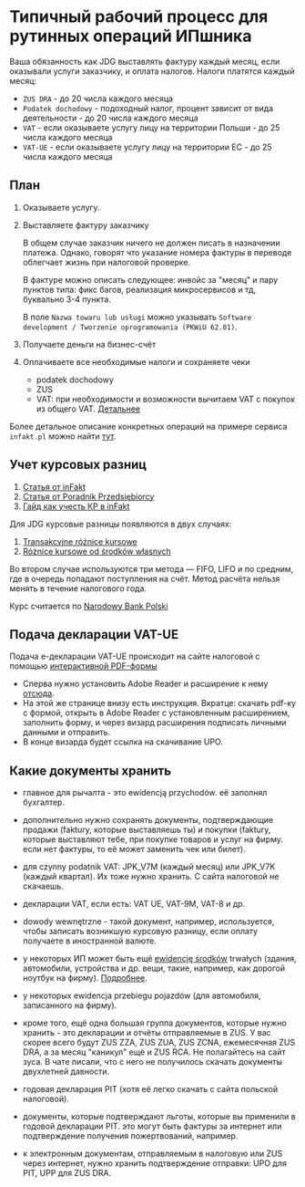 # Типичный рабочий процесс для рутинных операций ИПшника

Ваша обязанность как JDG выставлять фактуру каждый месяц, если оказывали услуги заказчику, и оплата налогов. Налоги платятся каждый месяц:

- `ZUS DRA` - до 20 числа каждого месяца
- `Podatek dochodowy` - подоходный налог, процент зависит от вида деятельности - до 20 числа каждого месяца
- `VAT` - если оказываете услугу лицу на территории Польши - до 25 числа каждого месяца
- `VAT-UE` - если оказываете услугу лицу на территории ЕС - до 25 числа каждого месяца

## План

1. Оказываете услугу.
2. Выставляете фактуру заказчику

   В общем случае заказчик ничего не должен писать в назначении платежа. Однако, говорят что указание номера фактуры в переводе облегчает жизнь при налоговой проверке.

   В фактуре можно описать следующее: инвойс за "месяц" и пару пунктов типа: фикс багов, реализация микросервисов и тд, буквально 3-4 пункта.

   В поле `Nazwa towaru lub usługi` можно указывать `Software development / Tworzenie oprogramowania (PKWiU 62.01)`.

3. Получаете деньги на бизнес-счёт
4. Оплачиваете все необходимые налоги и сохраняете чеки
    - podatek dochodowy
    - ZUS
    - VAT: при необходимости и возможности вычитаем VAT с покупок из общего VAT. [Детальнее][1]

Более детальное описание конкретных операций на примере сервиса `infakt.pl` можно найти [тут][2].

## Учет курсовых разниц

1. [Статья от inFakt][3]
2. [Статья от Poradnik Przedsiębiorcy][4]
3. [Гайд как учесть КР в inFakt][5]

Для JDG курсовые разницы появляются в двух случаях:

1. [Transakcyjne różnice kursowe][6]
2. [Różnice kursowe od środków własnych][7]

Во втором случае используются три метода — FIFO, LIFO и по средним, где в очередь попадают поступления на счёт.
Метод расчёта нельзя менять в течение налогового года.

Курс считается по [Narodowy Bank Polski][8]

## Подача декларации VAT-UE

Подача e-декларации VAT-UE происходит на сайте налоговой с помощью [интерактивной PDF-формы][9]

- Сперва нужно установить Adobe Reader и расширение к нему [отсюда][10].
- На этой же странице внизу есть инструкция. Вкратце: скачать pdf-ку с формой, открыть в Adobe Reader с установленным
    расширением, заполнить форму, и через визард расширения подписать личными данными и отправить.
- В конце визарда будет ссылка на скачивание UPO.

## Какие документы хранить

- главное для рычалта - это ewidencją przychodów. её заполнял бухгалтер.

- дополнительно нужно сохранять документы, подтверждающие продажи (faktury, которые выставляешь ты) и покупки (faktury, которые выставляют тебе, при покупке товаров и услуг на фирму. если нет фактуры, то её может заменить чек или билет).

- для czynny podatnik VAT: JPK_V7M (каждый месяц) или JPK_V7K (каждый квартал). Их тоже нужно хранить. С сайта налоговой не скачаешь.

- декларации VAT, если есть: VAT UE, VAT-9M, VAT-8 и др.

- dowody wewnętrzne - такой документ, например, используется, чтобы записать возникшую курсовую разницу, если оплату получаете в иностранной валюте.

- у некоторых ИП может быть ещё [ewidencję środków](https://stat.gov.pl/metainformacje/slownik-pojec/pojecia-stosowane-w-statystyce-publicznej/938,pojecie.html) trwałych (здания, автомобили, устройства и др. вещи, такие, например, как дорогой ноутбук на фирму). [Подробнее](https://poradnikprzedsiebiorcy.pl/-ewidencja-srodkow-trwalych).

- у некоторых ewidencja przebiegu pojazdów (для автомобиля, записанного на фирму).

- кроме того, ещё одна большая группа документов, которые нужно хранить - это декларации и отчёты отправляемые в ZUS. У вас скорее всего будут ZUS ZZA, ZUS ZUA, ZUS ZCNA, ежемесячная ZUS DRA, а за месяц "каникул" ещё и ZUS RCA. Не полагайтесь на сайт зуса. В чате писали, что с него не получилось скачать документы двухлетней давности.

- годовая декларация PIT (хотя её легко скачать с сайта польской налоговой).

- документы, которые подтверждают льготы, которые вы применили в годовой декларации PIT. это могут быть фактуры за интернет или подтверждение получения пожертвований, например.

- к электронным документам, отправляемым в налоговую или ZUS через интернет, нужно хранить подтверждение отправки: UPO для PIT, UPP для ZUS DRA.

[1]: faq.md#vat
[2]: infakt_routine.md
[3]: https://www.infakt.pl/blog/jak-zaksiegowac-roznice-kursowe
[4]: https://poradnikprzedsiebiorcy.pl/-ryczalt-a-roznice-kursowe
[5]: infakt_routine.md#poluchenie-oplaty-i-uchet-kursovykh-raznits
[6]: https://pomoc.ifirma.pl/pomoc-artykul/transakcyjne-roznice-kursowe-u-ryczaltowca
[7]: https://www.ifirma.pl/blog/roznice-kursowe-od-srodkow-wlasnych-a-ryczalt.html
[8]: https://www.nbp.pl/home.aspx?c=/ascx/archa.ascx
[9]: https://www.podatki.gov.pl/vat/e-deklaracje-vat/formularze-vat/#VAT-UE
[10]: https://www.podatki.gov.pl/e-deklaracje/wtyczka-do-podpisywania-i-przesylania-danych-xml-z-interaktywnych-formularzy-pdf/

